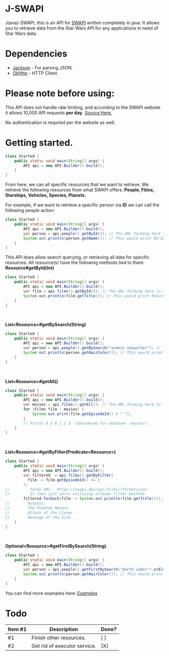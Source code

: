 <h1>J-SWAPI</h1>
<p>J(ava)-SWAPI, this is an API for <a href="https://swapi.dev/">SWAPI</a> written completely in java. It allows you to retrieve data from the Star Wars API for any applications in need of Star Wars data.</p>

<h1>Dependencies</h1>
<ul>
<li><a href="https://github.com/FasterXML/jackson">Jackson</a> - For parsing JSON.</li>
<li><a href="https://github.com/square/okhttp>">OkHttp</a> - HTTP Client.</li>
</ul>
<h1>Please note before using:</h1>
<p>
This API does not handle rate limiting, and according to the SWAPI website it allows 10,000 API requests <b>per day</b>.
<a href="https://swapi.dev/documentation#rate">Source Here.</a>

No authentication is required per the website as well. 
</p>


<h1>Getting started.</h1>

```java
class Started {
    public static void main(String[] args) {
        API api = new API.Builder().build();
    }
}
```

From here, we can all specific resources that we want to retrieve. We retrieve the following resources from what SWAPI offers:
<b>People, Films, Starships, Vehicles, Species, Planets.</b>

For example, if we want to retrieve a specific person via <b>ID</b> we can call the following people action:
```java
class Started {
    public static void main(String[] args) {
        API api = new API.Builder().build();
        var person = api.people().getById(3); // The URL forming here is: https://swapi.dev/api/people/3/?format=json
        System.out.println(person.getName()); // This would print R2-D2, thanks to Jackson JSON parsing.
    }
}
```

This API does allow search querying, or retrieving all data for specific resources. All resource(s) have the following methods tied to them:
<br/>
<b>Resource#getById(Int)</b>
```java
class Started {
    public static void main(String[] args) {
        API api = new API.Builder().build();
        var film = api.films().getById(3); // The URL forming here is: https://swapi.dev/api/films/3/?format=json
        System.out.println(film.getTitle()); // This would print Return of the Jedi.
    }
}
```
<br/>

<b>List&lt;Resource&gt;#getBySearch(String)</b>
```java
class Started {
    public static void main(String[] args) {
        API api = new API.Builder().build();
        var person = api.people().getBySearch("anakin skywalker"); // The URL forming here is: https://swapi.dev/api/people/?search=Anakin%20Skywalker&format=json
        System.out.println(person.getHairColor()); // This would print blond.
    }
}
```
<br/>

<b>List&lt;Resource&gt;#getAll()</b>
```java
class Started {
    public static void main(String[] args) {
        API api = new API.Builder().build();
        var movies = api.films().getAll(); // The URL forming here is: https://swapi.dev/api/films/?format=json
        for (Films film : movies) {
            System.out.print(film.getEpisodeId() + " ");
        } 
        // Prints 4 5 6 1 2 3  (Unordered for whatever reason!).
    }
}
```
<br/>

<b>List&lt;Resource&gt;#getByFilter(Predicate&lt;Resource&gt;)</b>
```java
class Started {
    public static void main(String[] args) {
        API api = new API.Builder().build();
        var filtered  = api.films().getByFilter(
          film -> film.getEpisodeId() <= 3   
        );
//         Forms URL:  https://swapi.dev/api/films/?format=json
//         It then just sorts utilizing streams filter methods.
        filtered.forEach(film -> System.out.println(film.getTitle()));
//        Outputs:
//        The Phantom Menace
//        Attack of the Clones
//        Revenge of the Sith
    }
}
```
<br/>

<b>Optional&lt;Resource&gt;#getFirstBySearch(String)</b>.
```java
class Started {
    public static void main(String[] args) {
        API api = new API.Builder().build();
        var person = api.people().getFirstBySearch("darth vader").orElse(null); // URL forming here is: The URL forming here is: https://swapi.dev/api/people/?search=darth%20vader&format=json
        System.out.println(person.getHairColor()); // This would print none because he is bald.
    }
}
```

You can find more examples here: <a href="https://github.com/JacobDevelopment/j-swapi/tree/master/src/test/java/io/jking/jswapi">Examples</a>

<h1>Todo</h1>

| Item #1 | Description                  | Done? |
|---------|------------------------------|-------|
| #1      | Finish other resources.      | [ ]   |
| #2      | Get rid of executor service. | [X]   |